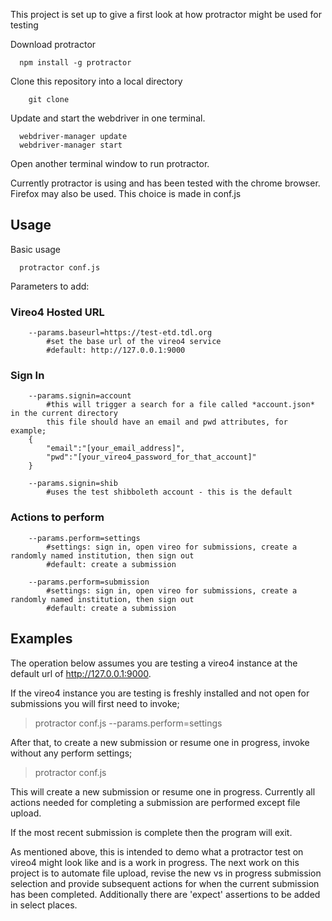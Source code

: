 This project is set up to give a first look at how protractor might be used for testing 

Download protractor

```
  npm install -g protractor
```


Clone this repository into a local directory

```
	git clone
```


Update and start the webdriver in one terminal.

```
  webdriver-manager update
  webdriver-manager start
```


Open another terminal window to run protractor.


Currently protractor is using and has been tested with the chrome browser.
Firefox may also be used.  This choice is made in conf.js

## Usage ##

Basic usage

```
  protractor conf.js
```


Parameters to add:


### Vireo4 Hosted URL ###

```
	--params.baseurl=https://test-etd.tdl.org
		#set the base url of the vireo4 service
		#default: http://127.0.0.1:9000
```

### Sign In ###
```
	--params.signin=account
		#this will trigger a search for a file called *account.json* in the current directory
		this file should have an email and pwd attributes, for example;
	{
		"email":"[your_email_address]",
		"pwd":"[your_vireo4_password_for_that_account]"
	}
```

```
	--params.signin=shib
		#uses the test shibboleth account - this is the default
```


### Actions to perform ###

```
	--params.perform=settings
		#settings: sign in, open vireo for submissions, create a randomly named institution, then sign out
		#default: create a submission

	--params.perform=submission
		#settings: sign in, open vireo for submissions, create a randomly named institution, then sign out
		#default: create a submission
```



## Examples ##

The operation below assumes you are testing a vireo4 instance at the default url of http://127.0.0.1:9000.

If the vireo4 instance you are testing is freshly installed and not open for submissions you will first need to invoke;

> protractor conf.js --params.perform=settings


After that, to create a new submission or resume one in progress, invoke without any perform settings;

> protractor conf.js

This will create a new submission or resume one in progress.  Currently all actions needed for completing a submission
are performed except file upload.

If the most recent submission is complete then the program will exit.

As mentioned above, this is intended to demo what a protractor test on vireo4 might look like and is a work in progress.
The next work on this project is to automate file upload, revise the new vs in progress submission selection
and provide subsequent actions for when the current submission has been completed.  Additionally there are 'expect' assertions
to be added in select places.
 










